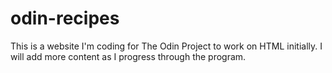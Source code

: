 # odin-recipes

This is a website I'm coding for The Odin Project to work on HTML initially.
I will add more content as I progress through the program. 

